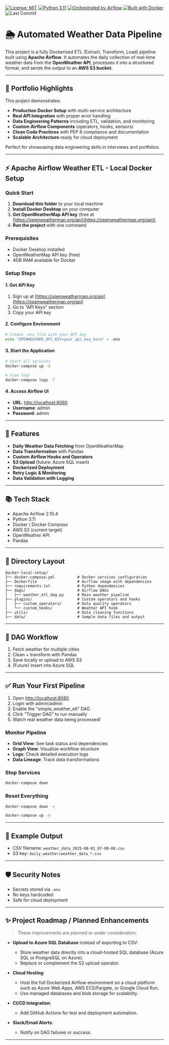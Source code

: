 [![License: MIT](https://img.shields.io/badge/License-MIT-yellow.svg)](https://opensource.org/licenses/MIT)
[![Python 3.11](https://img.shields.io/badge/python-3.11-blue.svg)](https://www.python.org/downloads/release/python-3110/)
[![Orchestrated by Airflow](https://img.shields.io/badge/Orchestrated_by-Airflow-blue?logo=apache-airflow&logoColor=white)](https://airflow.apache.org/)
[![Built with Docker](https://img.shields.io/badge/Built_with-Docker-blue?logo=docker&logoColor=white)](https://www.docker.com/)
![Last Commit](https://img.shields.io/github/last-commit/abs-hasan/automated-weather-data-pipeline)





# 🌦️ Automated Weather Data Pipeline

This project is a fully Dockerized ETL (Extract, Transform, Load) pipeline built using **Apache Airflow**. It automates the daily collection of real-time weather data from the **OpenWeather API**, processes it into a structured format, and sends the output to an **AWS S3 bucket**.

---

## 🌟 Portfolio Highlights

This project demonstrates:

- **Production Docker Setup** with multi-service architecture
- **Real API Integration** with proper error handling
- **Data Engineering Patterns** including ETL, validation, and monitoring
- **Custom Airflow Components** (operators, hooks, sensors)
- **Clean Code Practices** with PEP 8 compliance and documentation
- **Scalable Architecture** ready for cloud deployment

Perfect for showcasing data engineering skills in interviews and portfolios.

---

## ⚡ Apache Airflow Weather ETL - Local Docker Setup

### Quick Start

1. **Download this folder** to your local machine
2. **Install Docker Desktop** on your computer
3. **Get OpenWeatherMap API key** (free at [https://openweathermap.org/api](https://openweathermap.org/api))
4. **Run the project** with one command

### Prerequisites

- Docker Desktop installed
- OpenWeatherMap API key (free)
- 4GB RAM available for Docker

### Setup Steps

#### 1. Get API Key

1. Sign up at [https://openweathermap.org/api](https://openweathermap.org/api)
2. Go to "API Keys" section
3. Copy your API key

#### 2. Configure Environment

```bash
# Create .env file with your API key
echo "OPENWEATHER_API_KEY=your_api_key_here" > .env
```

#### 3. Start the Application

```bash
# Start all services
docker-compose up -d

# View logs
docker-compose logs -f
```

#### 4. Access Airflow UI

- **URL**: [http://localhost:8080](http://localhost:8080)
- **Username**: admin
- **Password**: admin

---

## 🌟 Features

- **Daily Weather Data Fetching** from OpenWeatherMap
- **Data Transformation** with Pandas
- **Custom Airflow Hooks and Operators**
- **S3 Upload** (future: Azure SQL insert)
- **Dockerized Deployment**
- **Retry Logic & Monitoring**
- **Data Validation with Logging**

---

## 📚 Tech Stack

- Apache Airflow 2.10.4
- Python 3.11
- Docker / Docker Compose
- AWS S3 (current target)
- OpenWeather API
- Pandas

---

## 📁 Directory Layout

```
docker-local-setup/
├── docker-compose.yml          # Docker services configuration
├── Dockerfile                  # Airflow image with dependencies
├── requirements.txt            # Python dependencies
├── dags/                       # Airflow DAGs
│   ├── weather_etl_dag.py      # Main weather pipeline
├── plugins/                    # Custom operators and hooks
│   ├── custom_operators/       # Data quality operators
│   └── custom_hooks/           # Weather API hook
├── utils/                      # Data cleaning functions
├── data/                       # Sample data files and output
```

---

## 🔄 DAG Workflow

1. Fetch weather for multiple cities
2. Clean + transform with Pandas
3. Save locally or upload to AWS S3
4. (Future) Insert into Azure SQL

---

## ✅ Run Your First Pipeline

1. Open [http://localhost:8080](http://localhost:8080)
2. Login with admin/admin
3. Enable the "simple\_weather\_etl" DAG
4. Click "Trigger DAG" to run manually
5. Watch real weather data being processed!

### Monitor Pipeline

- **Grid View**: See task status and dependencies
- **Graph View**: Visualize workflow structure
- **Logs**: Check detailed execution logs
- **Data Lineage**: Track data transformations

### Stop Services

```bash
docker-compose down
```

### Reset Everything

```bash
docker-compose down -v

docker-compose up -d
```

---

## 📅 Example Output

- CSV filename: `weather_data_2025-08-01_07-00-00.csv`
- S3 key: `daily_weather/weather_data_*.csv`

---

## 🛡️ Security Notes

- Secrets stored via `.env`
- No keys hardcoded
- Safe for cloud deployment

---

## ✨ Project Roadmap / Planned Enhancements

> These improvements are planned or under consideration:

- **Upload to Azure SQL Database** instead of exporting to CSV:

  - Store weather data directly into a cloud-hosted SQL database (Azure SQL or PostgreSQL on Azure).
  - Replace or complement the S3 upload operator.

- **Cloud Hosting**:

  - Host the full Dockerized Airflow environment on a cloud platform such as Azure Web Apps, AWS ECS/Fargate, or Google Cloud Run.
  - Use managed databases and blob storage for scalability.

- **CI/CD Integration**:

  - Add GitHub Actions for test and deployment automation.

- **Slack/Email Alerts**:

  - Notify on DAG failures or success.

---



